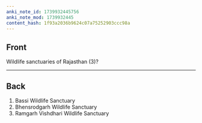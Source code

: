 ```yaml
---
anki_note_id: 1739932445756
anki_note_mod: 1739932445
content_hash: 1f93a2036b9624c07a75252903ccc98a
---
```


## Front

Wildlife sanctuaries of Rajasthan (3)?

<hr/>

## Back

1. Bassi Wildlife Sanctuary  
2. Bhensrodgarh Wildlife Sanctuary  
3. Ramgarh Vishdhari Wildlife Sanctuary